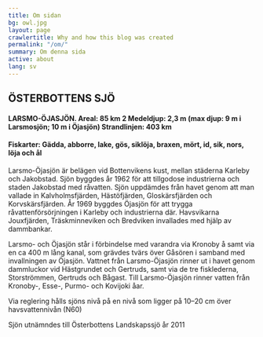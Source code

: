```yaml
---
title: Om sidan
bg: owl.jpg
layout: page
crawlertitle: Why and how this blog was created
permalink: "/om/"
summary: Om denna sida
active: about
lang: sv
---
```


## ÖSTERBOTTENS SJÖ

#### LARSMO-ÖJASJÖN. Areal: 85 km 2 Medeldjup: 2,3 m (max djup: 9 m i Larsmosjön; 10 m i Öjasjön) Strandlinjen: 403 km

#### Fiskarter: Gädda, abborre, lake, gös, siklöja, braxen, mört, id, sik, nors, löja och ål

Larsmo-Öjasjön är belägen vid Bottenvikens kust, mellan städerna Karleby och Jakobstad. Sjön byggdes år 1962 för att tillgodose industrierna och staden Jakobstad med råvatten. Sjön uppdämdes från havet genom att man vallade in Kalvholmsfjärden, Hästöfjärden, Gloskärsfjärden och Korvskärsfjärden. År 1969 byggdes Öjasjön för att trygga råvattenförsörjningen i Karleby och industrierna där. Havsvikarna Jouxfjärden, Träskminneviken och Bredviken invallades med hjälp av dammbankar.

Larsmo- och Öjasjön står i förbindelse med varandra via Kronoby å samt via en ca 400 m lång kanal, som grävdes tvärs över Gåsören i samband med invallningen av Öjasjön. Vattnet från Larsmo-Öjasjön rinner ut i havet genom dammluckor vid Hästgrundet och Gertruds, samt via de tre fisklederna, Storströmmen, Gertruds och Bågast. Till Larsmo-Öjasjön rinner vatten från Kronoby-, Esse-, Purmo- och Kovijoki åar.

Via reglering hålls sjöns nivå på en nivå som ligger på 10–20 cm över havsvattennivån (N60)  

Sjön utnämndes till Österbottens Landskapssjö år 2011
